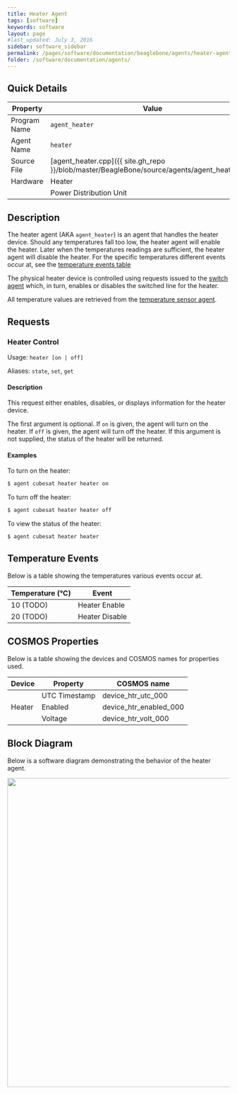 ```yaml
---
title: Heater Agent
tags: [software]
keywords: software
layout: page
#last_updated: July 3, 2016
sidebar: software_sidebar
permalink: /pages/software/documentation/beaglebone/agents/heater-agent.html
folder: /software/documentation/agents/
---
```


## Quick Details
|   Property   |      Value     |
| ------------ | -------------- |
| Program Name | `agent_heater` |
| Agent Name   | `heater`       |
| Source File  | [agent_heater.cpp]({{ site.gh_repo }}/blob/master/BeagleBone/source/agents/agent_heater.cpp) |
| Hardware     | Heater |
|              | Power Distribution Unit |

## Description
The heater agent (AKA `agent_heater`) is an agent that handles the heater device. Should any temperatures fall too low, the heater agent will enable the heater. Later when the temperatures readings are sufficient, the heater agent will disable the heater. For the specific temperatures different events occur at, see the [temperature events table](#temperature_events)

The physical heater device is controlled using requests issued to the [switch agent]({{site.baseurl}}/pages/software/documentation/beaglebone/agents/switch-agent.html) which, in turn, enables or disables the switched line for the heater.

All temperature values are retrieved from the [temperature sensor agent]({{site.baseurl}}/pages/software/documentation/beaglebone/agents/temperature-sensor-agent.html).

## Requests

### Heater Control
Usage: `heater [on | off]`

Aliases: `state`, `set`, `get`

#### Description
This request either enables, disables, or displays information for the heater device.

The first argument is optional. If `on` is given, the agent will turn on the heater. If `off` is given, the agent will turn off the heater. If this argument is not supplied, the status of the heater will be returned.

#### Examples
To turn on the heater:

```bash
$ agent cubesat heater heater on
```

To turn off the heater:

```bash
$ agent cubesat heater heater off
```

To view the status of the heater:

```bash
$ agent cubesat heater heater
```

## Temperature Events
Below is a table showing the temperatures various events occur at.

| Temperature (°C) |     Event      |
| ---------------- | -------------- |
|     10 (TODO)    | Heater Enable  |
|     20 (TODO)    | Heater Disable |


## COSMOS Properties
Below is a table showing the devices and COSMOS names for properties used.

<table>
    <thead>
        <tr>
            <th>Device</th>
            <th>Property</th>
            <th>COSMOS name</th>
        </tr>
    </thead>
    <tbody>
        <tr>
            <td rowspan=4>Heater</td>
            <td>UTC Timestamp</td>
            <td>device_htr_utc_000</td>
        </tr>
        <tr>
            <td>Enabled</td>
            <td>device_htr_enabled_000</td>
        </tr>
        <tr>
            <td>Voltage</td>
            <td>device_htr_volt_000</td>
        </tr>
    </tbody>
</table>


## Block Diagram
Below is a software diagram demonstrating the behavior of the heater agent.

<img src="{{site.baseurl}}/resources/diagrams/agent_heater_diagram.png" width="700px">
